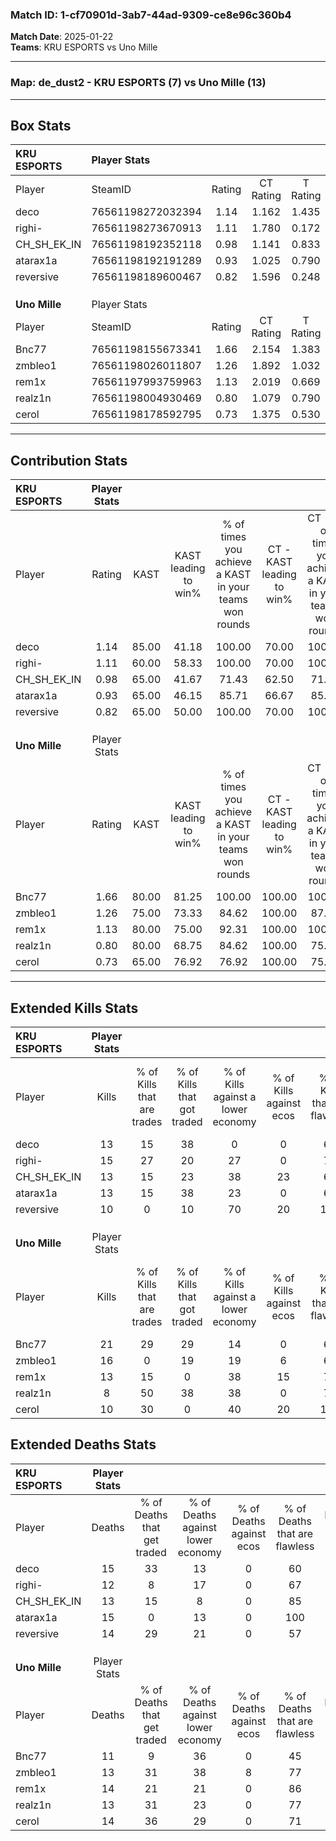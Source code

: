 ### Match ID: 1-cf70901d-3ab7-44ad-9309-ce8e96c360b4  
**Match Date**: 2025-01-22  
**Teams**: KRU ESPORTS vs Uno Mille  

---  

### **Map**: de_dust2 - KRU ESPORTS (7) vs Uno Mille (13)  
---  

## Box Stats  

| **KRU ESPORTS** | Player Stats      |        |           |          |       |       |       |         |        |      |     |
| :- | :- | :-: | :-: | :-: | :-: | :-: | :-: | :-: | :-: | :-: | :-: |
| Player          | SteamID           | Rating | CT Rating | T Rating | KAST  |  ADR  | Kills | Assists | Deaths | K/D  | HS% |
| deco            | 76561198272032394 |  1.14  |   1.162   |  1.435   | 85.00 | 81.7  |  13   |    6    |   15   | 0.87 | 84  |
| righi-          | 76561198273670913 |  1.11  |   1.780   |  0.172   | 60.00 | 82.0  |  15   |    4    |   12   | 1.25 | 53  |
| CH_SH_EK_IN     | 76561198192352118 |  0.98  |   1.141   |  0.833   | 65.00 | 68.2  |  13   |    3    |   13   | 1.00 | 53  |
| atarax1a        | 76561198192191289 |  0.93  |   1.025   |  0.790   | 65.00 | 65.0  |  13   |    5    |   15   | 0.87 | 76  |
| reversive       | 76561198189600467 |  0.82  |   1.596   |  0.248   | 65.00 | 60.2  |  10   |    7    |   14   | 0.71 | 70  |
|                 |                   |        |           |          |       |       |       |         |        |      |     |
|                 |                   |        |           |          |       |       |       |         |        |      |     |
|                 |                   |        |           |          |       |       |       |         |        |      |     |
| **Uno Mille**   | Player Stats      |        |           |          |       |       |       |         |        |      |     |
| Player          | SteamID           | Rating | CT Rating | T Rating | KAST  |  ADR  | Kills | Assists | Deaths | K/D  | HS% |
| Bnc77           | 76561198155673341 |  1.66  |   2.154   |  1.383   | 80.00 | 119.4 |  21   |    4    |   11   | 1.91 | 52  |
| zmbleo1         | 76561198026011807 |  1.26  |   1.892   |  1.032   | 75.00 | 86.9  |  16   |    5    |   13   | 1.23 | 68  |
| rem1x           | 76561197993759963 |  1.13  |   2.019   |  0.669   | 80.00 | 84.3  |  13   |    5    |   14   | 0.93 | 15  |
| realz1n         | 76561198004930469 |  0.80  |   1.079   |  0.790   | 80.00 | 39.5  |   8   |    5    |   13   | 0.62 | 62  |
| cerol           | 76561198178592795 |  0.73  |   1.375   |  0.530   | 65.00 | 40.5  |  10   |    2    |   14   | 0.71 | 50  |
---  

## Contribution Stats  

| **KRU ESPORTS** | Player Stats |       |                      |                                                        |                           |                                                             |                          |                                                            |
| :- | :-: | :-: | :-: | :-: | :-: | :-: | :-: | :-: |
| Player          |    Rating    | KAST  | KAST leading to win% | % of times you achieve a KAST in your teams won rounds | CT - KAST leading to win% | CT - % of times you achieve a KAST in your teams won rounds | T - KAST leading to win% | T - % of times you achieve a KAST in your teams won rounds |
| deco            |     1.14     | 85.00 |        41.18         |                         100.00                         |           70.00           |                           100.00                            |           0.00           |                            0.00                            |
| righi-          |     1.11     | 60.00 |        58.33         |                         100.00                         |           70.00           |                           100.00                            |           0.00           |                            0.00                            |
| CH_SH_EK_IN     |     0.98     | 65.00 |        41.67         |                         71.43                          |           62.50           |                            71.43                            |           0.00           |                            0.00                            |
| atarax1a        |     0.93     | 65.00 |        46.15         |                         85.71                          |           66.67           |                            85.71                            |           0.00           |                            0.00                            |
| reversive       |     0.82     | 65.00 |        50.00         |                         100.00                         |           70.00           |                           100.00                            |           0.00           |                            0.00                            |
|                 |              |       |                      |                                                        |                           |                                                             |                          |                                                            |
|                 |              |       |                      |                                                        |                           |                                                             |                          |                                                            |
|                 |              |       |                      |                                                        |                           |                                                             |                          |                                                            |
| **Uno Mille**   | Player Stats |       |                      |                                                        |                           |                                                             |                          |                                                            |
| Player          |    Rating    | KAST  | KAST leading to win% | % of times you achieve a KAST in your teams won rounds | CT - KAST leading to win% | CT - % of times you achieve a KAST in your teams won rounds | T - KAST leading to win% | T - % of times you achieve a KAST in your teams won rounds |
| Bnc77           |     1.66     | 80.00 |        81.25         |                         100.00                         |          100.00           |                           100.00                            |          62.50           |                           100.00                           |
| zmbleo1         |     1.26     | 75.00 |        73.33         |                         84.62                          |          100.00           |                            87.50                            |          50.00           |                           80.00                            |
| rem1x           |     1.13     | 80.00 |        75.00         |                         92.31                          |          100.00           |                           100.00                            |          50.00           |                           80.00                            |
| realz1n         |     0.80     | 80.00 |        68.75         |                         84.62                          |          100.00           |                            75.00                            |          50.00           |                           100.00                           |
| cerol           |     0.73     | 65.00 |        76.92         |                         76.92                          |          100.00           |                            75.00                            |          57.14           |                           80.00                            |
---  

## Extended Kills Stats  

| **KRU ESPORTS** | Player Stats |                            |                            |                                    |                         |                              |                                 |                                       |                    |           |
| :- | :-: | :-: | :-: | :-: | :-: | :-: | :-: | :-: | :-: | :-: |
| Player          |    Kills     | % of Kills that are trades | % of Kills that got traded | % of Kills against a lower economy | % of Kills against ecos | % of Kills that are flawless | % of Kills that are close duels | % of Kills that are assisted by flash | Pistol Round Kills | AWP Kills |
| deco            |      13      |             15             |             38             |                 0                  |            0            |              69              |                0                |                   0                   |         0          |     2     |
| righi-          |      15      |             27             |             20             |                 27                 |            0            |              73              |                7                |                   7                   |         2          |     1     |
| CH_SH_EK_IN     |      13      |             15             |             23             |                 38                 |           23            |              62              |                0                |                  23                   |         0          |     2     |
| atarax1a        |      13      |             15             |             38             |                 23                 |            0            |              69              |               15                |                   8                   |         4          |     3     |
| reversive       |      10      |             0              |             10             |                 70                 |           20            |             120              |                0                |                   0                   |         0          |     1     |
|                 |              |                            |                            |                                    |                         |                              |                                 |                                       |                    |           |
|                 |              |                            |                            |                                    |                         |                              |                                 |                                       |                    |           |
|                 |              |                            |                            |                                    |                         |                              |                                 |                                       |                    |           |
| **Uno Mille**   | Player Stats |                            |                            |                                    |                         |                              |                                 |                                       |                    |           |
| Player          |    Kills     | % of Kills that are trades | % of Kills that got traded | % of Kills against a lower economy | % of Kills against ecos | % of Kills that are flawless | % of Kills that are close duels | % of Kills that are assisted by flash | Pistol Round Kills | AWP Kills |
| Bnc77           |      21      |             29             |             29             |                 14                 |            0            |              62              |                5                |                  10                   |         2          |     4     |
| zmbleo1         |      16      |             0              |             19             |                 19                 |            6            |              63              |                6                |                   6                   |         5          |     1     |
| rem1x           |      13      |             15             |             0              |                 38                 |           15            |              77              |                0                |                   8                   |         9          |     1     |
| realz1n         |      8       |             50             |             38             |                 38                 |            0            |              75              |               13                |                   0                   |         0          |     1     |
| cerol           |      10      |             30             |             0              |                 40                 |           20            |             100              |                0                |                   0                   |         0          |     0     |
## Extended Deaths Stats  

| **KRU ESPORTS** | Player Stats |                             |                                   |                          |                               |                            |                           |               |
| :- | :-: | :-: | :-: | :-: | :-: | :-: | :-: | :-: |
| Player          |    Deaths    | % of Deaths that get traded | % of Deaths against lower economy | % of Deaths against ecos | % of Deaths that are flawless | % of Deaths that are close | % of Deaths while blinded | Deaths to AWP |
| deco            |      15      |             33              |                13                 |            0             |              60               |             0              |             7             |       2       |
| righi-          |      12      |              8              |                17                 |            0             |              67               |             8              |             8             |       3       |
| CH_SH_EK_IN     |      13      |             15              |                 8                 |            0             |              85               |             8              |             0             |       3       |
| atarax1a        |      15      |              0              |                13                 |            0             |              100              |             0              |            13             |       4       |
| reversive       |      14      |             29              |                21                 |            0             |              57               |             7              |             0             |       4       |
|                 |              |                             |                                   |                          |                               |                            |                           |               |
|                 |              |                             |                                   |                          |                               |                            |                           |               |
|                 |              |                             |                                   |                          |                               |                            |                           |               |
| **Uno Mille**   | Player Stats |                             |                                   |                          |                               |                            |                           |               |
| Player          |    Deaths    | % of Deaths that get traded | % of Deaths against lower economy | % of Deaths against ecos | % of Deaths that are flawless | % of Deaths that are close | % of Deaths while blinded | Deaths to AWP |
| Bnc77           |      11      |              9              |                36                 |            0             |              45               |             9              |             9             |       0       |
| zmbleo1         |      13      |             31              |                38                 |            8             |              77               |             0              |             8             |       0       |
| rem1x           |      14      |             21              |                21                 |            0             |              86               |             14             |             0             |       3       |
| realz1n         |      13      |             31              |                23                 |            0             |              77               |             0              |             8             |       2       |
| cerol           |      14      |             36              |                29                 |            0             |              71               |             0              |            14             |       1       |
